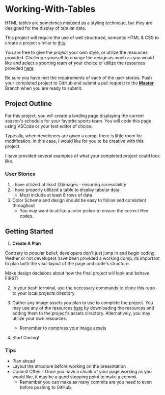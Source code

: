 # Working-With-Tables

HTML tables are sometimes misused as a styling technique, but they are designed for the display of tabular data.

This project will require the use of well structured, semantic HTML & CSS to create a project similar to [this](https://a.com/).

You are free to give the project your own style, or utilize the resources provided. Challenge yourself to change the design as much as you would like and select a sporting team of your choice or utilize the resources provided [here](http://link) 

Be sure you have met the requirements of each of the user stories. Push your completed project to GitHub and submit a pull request to the **[Master](https://linkhere)** Branch when you are ready to submit.

## Project Outline

For this project, you will create a landing page displaying the current season's schedule for your favorite sports team. You will code this page using VSCode or your text editor of choice. 

Typically, when developers are given a comp, there is little room for modification. In this case, I would like for you to be creative with this project.

I have provided several examples of what your completed project could look like. 

### User Stories
1. I have utilized at least (3)images - ensuring accessibility
2. I have properly utilized a table to display tabular data
    + Must include at least 8 rows of data
3. Color Scheme and design should be easy to follow and consistent throughout 
    + You may want to utilize a color picker to ensure the correct Hex codes.
    
## Getting Started

1. **Create A Plan**

Contrary to popular belief, developers don't just jump in and begin coding. Wether or not developers have been provided a working comp, its important to plan both the visul layout of the page and code's structure.

Make design decisions about how the final project will look and behave FIRST!

2. In your bash terminal, use the necessary commands to clone this repo to your local *projects* directory

3. Gather any image assets you plan to use to complete the project. You may use any of the resources [here](http://newlinkhere.com) by downloading the resources and adding them to the project's assets directory. Alternatively, you may utilize your own resources.
    + Remember to compress your image assets

3. Start Coding!


### Tips

+ Plan ahead
+ Layout the structure before working on the presentation
+ Commit Often - Once you have a chunk of your page working as you would like, it may be a good stopping point to make a commit. 
    + Remember you can make as many commits are you need to even before pushing to GitHub.
